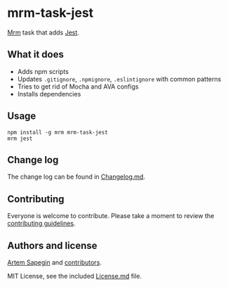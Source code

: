 # mrm-task-jest

[Mrm](https://github.com/sapegin/mrm) task that adds [Jest](https://facebook.github.io/jest/).

## What it does

* Adds npm scripts
* Updates `.gitignore`, `.npmignore`, `.eslintignore` with common patterns
* Tries to get rid of Mocha and AVA configs
* Installs dependencies

## Usage

```
npm install -g mrm mrm-task-jest
mrm jest
```

## Change log

The change log can be found in [Changelog.md](Changelog.md).

## Contributing

Everyone is welcome to contribute. Please take a moment to review the [contributing guidelines](../Contributing.md).

## Authors and license

[Artem Sapegin](http://sapegin.me) and [contributors](https://github.com/sapegin/mrm-tasks/graphs/contributors).

MIT License, see the included [License.md](License.md) file.

